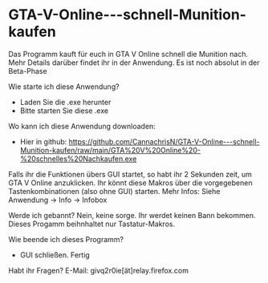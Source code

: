 # GTA-V-Online---schnell-Munition-kaufen
Das Programm kauft für euch in GTA V Online schnell die Munition nach. Mehr Details darüber findet ihr in der Anwendung.
Es ist noch absolut in der Beta-Phase

Wie starte ich diese Anwendung?
- Laden Sie die .exe herunter
- Bitte starten Sie diese .exe

Wo kann ich diese Anwendung downloaden:
- Hier in github: https://github.com/CannachrisN/GTA-V-Online---schnell-Munition-kaufen/raw/main/GTA%20V%20Online%20-%20schnelles%20Nachkaufen.exe

Falls ihr die Funktionen übers GUI startet, so habt ihr 2 Sekunden zeit, um GTA V Online anzuklicken.
Ihr könnt diese Makros über die vorgegebenen Tastenkombinationen (also ohne GUI) starten. 
Mehr Infos: Siehe Anwendung -> Info -> Infobox

Werde ich gebannt?
Nein, keine sorge. Ihr werdet keinen Bann bekommen. Dieses Progamm beihnhaltet nur Tastatur-Makros. 

Wie beende ich dieses Programm?
- GUI schließen. Fertig

Habt ihr Fragen?
E-Mail: givq2r0ie[ät]relay.firefox.com
